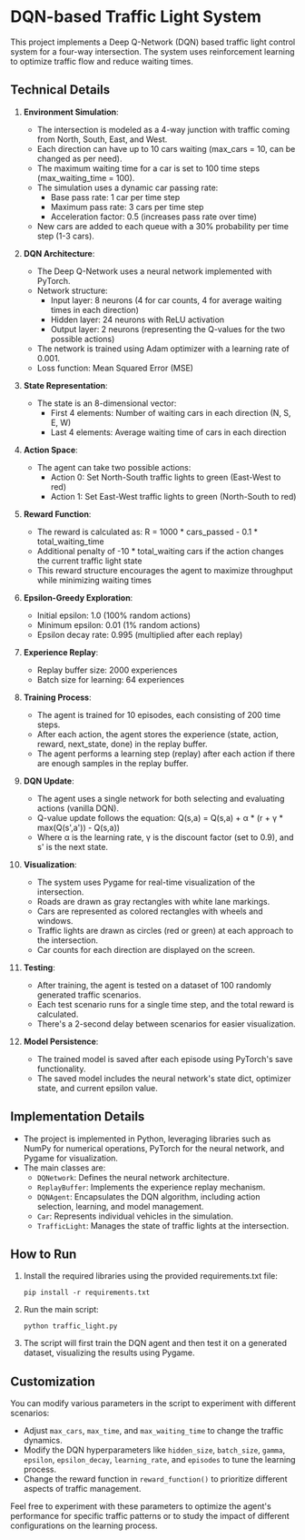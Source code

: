 # DQN-based Traffic Light System

This project implements a Deep Q-Network (DQN) based traffic light control system for a four-way intersection. The system uses reinforcement learning to optimize traffic flow and reduce waiting times.

## Technical Details

1. **Environment Simulation**:
   - The intersection is modeled as a 4-way junction with traffic coming from North, South, East, and West.
   - Each direction can have up to 10 cars waiting (max_cars = 10, can be changed as per need).
   - The maximum waiting time for a car is set to 100 time steps (max_waiting_time = 100).
   - The simulation uses a dynamic car passing rate:
     - Base pass rate: 1 car per time step
     - Maximum pass rate: 3 cars per time step
     - Acceleration factor: 0.5 (increases pass rate over time)
   - New cars are added to each queue with a 30% probability per time step (1-3 cars).

2. **DQN Architecture**:
   - The Deep Q-Network uses a neural network implemented with PyTorch.
   - Network structure:
     - Input layer: 8 neurons (4 for car counts, 4 for average waiting times in each direction)
     - Hidden layer: 24 neurons with ReLU activation
     - Output layer: 2 neurons (representing the Q-values for the two possible actions)
   - The network is trained using Adam optimizer with a learning rate of 0.001.
   - Loss function: Mean Squared Error (MSE)

3. **State Representation**:
   - The state is an 8-dimensional vector:
     - First 4 elements: Number of waiting cars in each direction (N, S, E, W)
     - Last 4 elements: Average waiting time of cars in each direction

4. **Action Space**:
   - The agent can take two possible actions:
     - Action 0: Set North-South traffic lights to green (East-West to red)
     - Action 1: Set East-West traffic lights to green (North-South to red)

5. **Reward Function**:
   - The reward is calculated as: R = 1000 * cars_passed - 0.1 * total_waiting_time
   - Additional penalty of -10 * total_waiting cars if the action changes the current traffic light state
   - This reward structure encourages the agent to maximize throughput while minimizing waiting times

6. **Epsilon-Greedy Exploration**:
   - Initial epsilon: 1.0 (100% random actions)
   - Minimum epsilon: 0.01 (1% random actions)
   - Epsilon decay rate: 0.995 (multiplied after each replay)

7. **Experience Replay**:
   - Replay buffer size: 2000 experiences
   - Batch size for learning: 64 experiences

8. **Training Process**:
   - The agent is trained for 10 episodes, each consisting of 200 time steps.
   - After each action, the agent stores the experience (state, action, reward, next_state, done) in the replay buffer.
   - The agent performs a learning step (replay) after each action if there are enough samples in the replay buffer.

9. **DQN Update**:
   - The agent uses a single network for both selecting and evaluating actions (vanilla DQN).
   - Q-value update follows the equation:
     Q(s,a) = Q(s,a) + α * (r + γ * max(Q(s',a')) - Q(s,a))
   - Where α is the learning rate, γ is the discount factor (set to 0.9), and s' is the next state.

10. **Visualization**:
    - The system uses Pygame for real-time visualization of the intersection.
    - Roads are drawn as gray rectangles with white lane markings.
    - Cars are represented as colored rectangles with wheels and windows.
    - Traffic lights are drawn as circles (red or green) at each approach to the intersection.
    - Car counts for each direction are displayed on the screen.

11. **Testing**:
    - After training, the agent is tested on a dataset of 100 randomly generated traffic scenarios.
    - Each test scenario runs for a single time step, and the total reward is calculated.
    - There's a 2-second delay between scenarios for easier visualization.

12. **Model Persistence**:
    - The trained model is saved after each episode using PyTorch's save functionality.
    - The saved model includes the neural network's state dict, optimizer state, and current epsilon value.

## Implementation Details

- The project is implemented in Python, leveraging libraries such as NumPy for numerical operations, PyTorch for the neural network, and Pygame for visualization.
- The main classes are:
  - `DQNetwork`: Defines the neural network architecture.
  - `ReplayBuffer`: Implements the experience replay mechanism.
  - `DQNAgent`: Encapsulates the DQN algorithm, including action selection, learning, and model management.
  - `Car`: Represents individual vehicles in the simulation.
  - `TrafficLight`: Manages the state of traffic lights at the intersection.

## How to Run

1. Install the required libraries using the provided requirements.txt file:
   ```
   pip install -r requirements.txt
   ```

2. Run the main script:
   ```
   python traffic_light.py
   ```

3. The script will first train the DQN agent and then test it on a generated dataset, visualizing the results using Pygame.

## Customization

You can modify various parameters in the script to experiment with different scenarios:
- Adjust `max_cars`, `max_time`, and `max_waiting_time` to change the traffic dynamics.
- Modify the DQN hyperparameters like `hidden_size`, `batch_size`, `gamma`, `epsilon`, `epsilon_decay`, `learning_rate`, and `episodes` to tune the learning process.
- Change the reward function in `reward_function()` to prioritize different aspects of traffic management.

Feel free to experiment with these parameters to optimize the agent's performance for specific traffic patterns or to study the impact of different configurations on the learning process.
